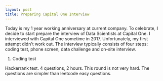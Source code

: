 ```yaml
---
layout: post
title: Preparing Capital One Interview
---
```


Today is my 1 year working anniversary at current company. To celebrate, I decide to start prepare the interview of Data Scientists at Capital One. I interviewed with Capital One sometime in 2017. Unfortunately, my first attempt didn't work out. The interview typically consists of four steps: coding test, phone screen, data challenge and on-site interview. 

1. Coding test

Hackerrank test. 4 questions, 2 hours. This round is not very hard. The questions are simpler than leetcode easy questions. 

